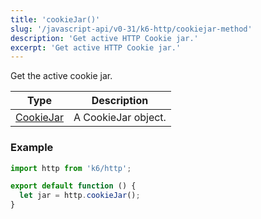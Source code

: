 ```yaml
---
title: 'cookieJar()'
slug: '/javascript-api/v0-31/k6-http/cookiejar-method'
description: 'Get active HTTP Cookie jar.'
excerpt: 'Get active HTTP Cookie jar.'
---
```


Get the active cookie jar.

| Type                                           | Description         |
| ---------------------------------------------- | ------------------- |
| [CookieJar](/javascript-api/v0-31/k6-http/cookiejar) | A CookieJar object. |

### Example

<CodeGroup labels={[]}>

```javascript
import http from 'k6/http';

export default function () {
  let jar = http.cookieJar();
}
```

</CodeGroup>
